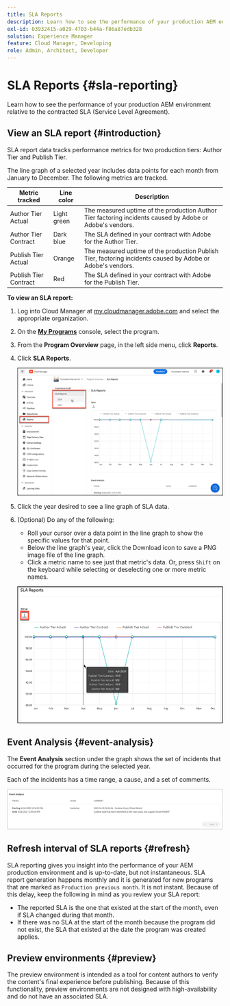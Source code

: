 ```yaml
---
title: SLA Reports
description: Learn how to see the performance of your production AEM environment relative to the contracted Service Level Agreement.
exl-id: 03932415-a029-4703-b44a-f86a87edb328
solution: Experience Manager
feature: Cloud Manager, Developing
role: Admin, Architect, Developer
---
```


# SLA Reports {#sla-reporting} 

Learn how to see the performance of your production AEM environment relative to the contracted SLA (Service Level Agreement).

## View an SLA report {#introduction}

SLA report data tracks performance metrics for two production tiers: Author Tier and Publish Tier. 

The line graph of a selected year includes data points for each month from January to December. The following metrics are tracked.

| Metric tracked | Line color | Description |
| --- | --- | --- |
| Author Tier Actual | Light green | The measured uptime of the production Author Tier factoring incidents caused by Adobe or Adobe's vendors. |
| Author Tier Contract  | Dark blue | The SLA defined in your contract with Adobe for the Author Tier. |
| Publish Tier Actual | Orange | The measured uptime of the production Publish Tier, factoring incidents caused by Adobe or Adobe's vendors. |
| Publish Tier Contract | Red | The SLA defined in your contract with Adobe for the Publish Tier. |

**To view an SLA report:**

1. Log into Cloud Manager at [my.cloudmanager.adobe.com](https://my.cloudmanager.adobe.com/) and select the appropriate organization.

1. On the **[My Programs](/help/implementing/cloud-manager/navigation.md#my-programs)** console, select the program.

1. From the **Program Overview** page, in the left side menu, click **Reports**.

1. Click **SLA Reports**. 

    ![SLA report line graph](/help/implementing/cloud-manager/assets/cm-sla-report.png)

1. Click the year desired to see a line graph of SLA data.

1. (Optional) Do any of the following:

    * Roll your cursor over a data point in the line graph to show the specific values for that point.
    * Below the line graph's year, click the Download icon to save a PNG image file of the line graph.
    * Click a metric name to see just that metric's data. Or, press `Shift` on the keyboard while selecting or deselecting one or more metric names.  

    ![Showing detailed data](/help/implementing/cloud-manager/assets/cm-sla-download.png)

## Event Analysis {#event-analysis}

The **Event Analysis** section under the graph shows the set of incidents that occurred for the program during the selected year. 

Each of the incidents has a time range, a cause, and a set of comments.

![Event Analysis example](assets/sla-reporting-c.png)

## Refresh interval of SLA reports {#refresh}

SLA reporting gives you insight into the performance of your AEM production environment and is up-to-date, but not instantaneous. SLA report generation happens monthly and it is generated for new programs that are marked as `Production previous month`. It is not instant. Because of this delay, keep the following in mind as you review your SLA report:

* The reported SLA is the one that existed at the start of the month, even if SLA changed during that month.
* If there was no SLA at the start of the month because the program did not exist, the SLA that existed at the date the program was created applies.

## Preview environments {#preview}

The preview environment is intended as a tool for content authors to verify the content's final experience before publishing. Because of this functionality, preview environments are not designed with high-availability and do not have an associated SLA.
